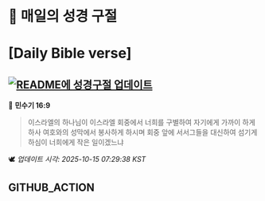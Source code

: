 # 🙏 매일의 성경 구절
# [Daily Bible verse]
## [![README에 성경구절 업데이트](https://github.com/DONGSUKA/first_test/actions/workflows/update-readme-bible.yml/badge.svg)](https://github.com/DONGSUKA/first_test/actions/workflows/update-readme-bible.yml)
<!-- START_BIBLE_VERSE -->
📖 **민수기 16:9**
> 이스라엘의 하나님이 이스라엘 회중에서 너희를 구별하여 자기에게 가까이 하게 하사 여호와의 성막에서 봉사하게 하시며 회중 앞에 서서그들을 대신하여 섬기게 하심이 너희에게 작은 일이겠느냐

🕊️ _업데이트 시각: 2025-10-15 07:29:38 KST_
  <!-- END_BIBLE_VERSE -->
## GITHUB_ACTION
